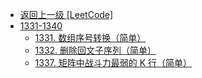 - [返回上一级 [LeetCode]](LeetCode/)
- [1331-1340](LeetCode/1331-1340/)
  - [1331. 数组序号转换（简单）](LeetCode/1331-1340/1331.%20数组序号转换（简单）.md)
  - [1332. 删除回文子序列（简单）](LeetCode/1331-1340/1332.%20删除回文子序列（简单）.md)
  - [1337. 矩阵中战斗力最弱的 K 行（简单）](LeetCode/1331-1340/1337.%20矩阵中战斗力最弱的%20K%20行（简单）.md)
